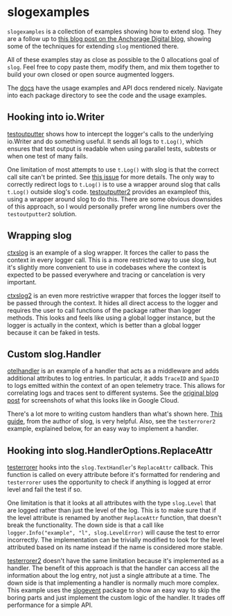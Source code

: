 # slogexamples

`slogexamples` is a collection of examples showing how to extend slog. They are a follow up to [this blog post on the Anchorage Digital blog](https://medium.com/anchorage/three-logging-features-to-improve-your-slog-f72300a7fb66), showing some of the techniques for extending `slog` mentioned there.

All of these examples stay as close as possible to the 0 allocations goal of `slog`. Feel free to copy paste them, modify them, and mix them together to build your own closed or open source augmented loggers.

The [docs](https://pkg.go.dev/github.com/vikstrous/slogexamples) have the usage examples and API docs rendered nicely. Navigate into each package directory to see the code and the usage examples.

## Hooking into io.Writer

[testoutputter](https://github.com/vikstrous/slogexamples/blob/master/testoutputter/testoutputter.go) shows how to intercept the logger's calls to the underlying io.Writer and do something useful. It sends all logs to `t.Log()`, which ensures that test output is readable when using parallel tests, subtests or when one test of many fails.

One limitation of most attempts to use `t.Log()` with slog is that the correct call site can't be printed. See [this issue](https://github.com/golang/go/issues/59928) for more details. The only way to correctly redirect logs to `t.Log()` is to use a wrapper around slog that calls `t.Log()` outside slog's code. [testoutputter2](https://github.com/vikstrous/slogexamples/blob/master/testoutputter2/testoutputter.go) provides an exampleof this, using a wrapper around slog to do this. There are some obvious downsides of this approach, so I would personally prefer wrong line numbers over the `testoutputter2` solution.

## Wrapping slog

[ctxslog](https://github.com/vikstrous/slogexamples/blob/master/ctxslog/ctxslog.go) is an example of a slog wrapper. It forces the caller to pass the context in every logger call. This is a more restricted way to use slog, but it's slightly more convenient to use in codebases where the context is expected to be passed everywhere and tracing or cancelation is very important.

[ctxslog2](https://github.com/vikstrous/slogexamples/blob/master/ctxslog2/ctxslog.go) is an even more restrictive wrapper that forces the logger itself to be passed through the context. It hides all direct access to the logger and requires the user to call functions of the package rather than logger methods. This looks and feels like using a global logger instance, but the logger is actually in the context, which is better than a global logger because it can be faked in tests.

## Custom slog.Handler

[otelhandler](https://github.com/vikstrous/slogexamples/blob/master/otelhandler/otelhandler.go) is an example of a handler that acts as a middleware and adds additional attributes to log entries. In particular, it adds `TraceID` and `SpanID` to logs emitted within the context of an open telemetry trace. This allows for correlating logs and traces sent to different systems. See the [original blog post](https://medium.com/anchorage/three-logging-features-to-improve-your-slog-f72300a7fb66) for screenshots of what this looks like in Google Cloud.

There's a lot more to writing custom handlers than what's shown here. [This guide](https://github.com/golang/example/tree/master/slog-handler-guide), from the author of slog, is very helpful. Also, see the `testerrorer2` example, explained below, for an easy way to implement a handler.

## Hooking into slog.HandlerOptions.ReplaceAttr

[testerrorer](https://github.com/vikstrous/slogexamples/blob/master/testerrorer/testerrorer.go) hooks into the `slog.TextHandler`'s `ReplaceAttr` callback. This function is called on every attribute before it's formatted for rendering and `testerrorer` uses the opportunity to check if anything is logged at error level and fail the test if so.

One limitation is that it looks at all attributes with the type `slog.Level` that are logged rather than just the level of the log. This is to make sure that if the level attribute is renamed by another `ReplaceAttr` function, that doesn't break the functionality. The down side is that a call like `logger.Info("example", "l", slog.LevelError)` will cause the test to error incorrectly. The implementation can be trivially modified to look for the level attributed based on its name instead if the name is considered more stable.

[testerrorer2](https://github.com/vikstrous/slogexamples/blob/master/testerrorer/testerrorer.go) doesn't have the same limitation because it's implemented as a handler. The benefit of this approach is that the handler can access all the information about the log entry, not just a single attribute at a time. The down side is that implementing a handler is normally much more complex. This example uses the [slogevent](github.com/vikstrous/slogevent) package to show an easy way to skip the boring parts and just implement the custom logic of the handler. It trades off performance for a simple API.